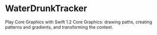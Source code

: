 # WaterDrunkTracker
Play Core Graphics with Swift 1.2
Core Graphics: drawing paths, creating patterns and gradients, and transforming the context.

